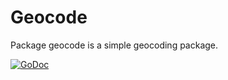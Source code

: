 Geocode
=======

Package geocode is a simple geocoding package.

[![GoDoc](https://godoc.org/github.com/tajtiattila/geocode?status.svg)](https://godoc.org/github.com/tajtiattila/geocode)
